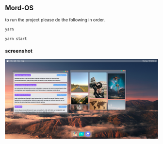 ## Mord-OS

to run the project please do the following in order.
```bash
yarn
```

```bash
yarn start
```

### screenshot
![Alt text](/screenshot.png?raw=true "Optional Title")

